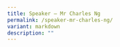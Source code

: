 ```yaml
---
title: Speaker – Mr Charles Ng
permalink: /speaker-mr-charles-ng/
variant: markdown
description: ""
---
```

